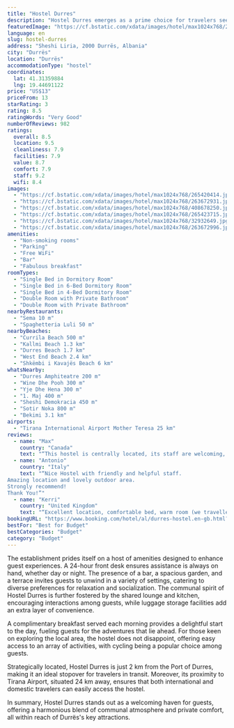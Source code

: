 ```yaml
---
title: "Hostel Durres"
description: "Hostel Durres emerges as a prime choice for travelers seeking a blend of comfort and convenience, situated just a stone's throw away from the vibrant shores of Durrës and a mere 150 meters from the historic Durres Amphitheatre."
featuredImage: "https://cf.bstatic.com/xdata/images/hotel/max1024x768/265420414.jpg?k=e1b85a11718e0bb82d964a6dbf2e1bde2d7dcf1b34f647e6495da2e92d86d719&o=&hp=1"
language: en
slug: hostel-durres
address: "Sheshi Liria, 2000 Durrës, Albania"
city: "Durrës"
location: "Durrës"
accommodationType: "hostel"
coordinates:
  lat: 41.31359884
  lng: 19.44691122
price: "US$13"
priceFrom: 13
starRating: 3
rating: 8.5
ratingWords: "Very Good"
numberOfReviews: 982
ratings:
  overall: 8.5
  location: 9.5
  cleanliness: 7.9
  facilities: 7.9
  value: 8.7
  comfort: 7.9
  staff: 9.2
  wifi: 8.4
images:
  - "https://cf.bstatic.com/xdata/images/hotel/max1024x768/265420414.jpg?k=e1b85a11718e0bb82d964a6dbf2e1bde2d7dcf1b34f647e6495da2e92d86d719&o=&hp=1"
  - "https://cf.bstatic.com/xdata/images/hotel/max1024x768/263672931.jpg?k=2a7b6e431e4e78d9201d969a623b16629d1302ca298794d14991c310af9d3696&o=&hp=1"
  - "https://cf.bstatic.com/xdata/images/hotel/max1024x768/408678250.jpg?k=61f5b248b5ed53299450be7698004f438e29dede017da18351dc53c9d011ae3d&o=&hp=1"
  - "https://cf.bstatic.com/xdata/images/hotel/max1024x768/265423715.jpg?k=2ff9f1832d3a628c8edc42d261ec8328045f478ac0acc4e59d1f10b62369d562&o=&hp=1"
  - "https://cf.bstatic.com/xdata/images/hotel/max1024x768/32932649.jpg?k=8ed314c1814e6f15647657b2f4088cc2cbbe7cc9b3257b3b757df1d3d3dc8281&o=&hp=1"
  - "https://cf.bstatic.com/xdata/images/hotel/max1024x768/263672996.jpg?k=4f3fcf333f78cdadd7eaea957f0cf3bb5c7aeda93036748815827dedf20f264f&o=&hp=1"
amenities:
  - "Non-smoking rooms"
  - "Parking"
  - "Free WiFi"
  - "Bar"
  - "Fabulous breakfast"
roomTypes:
  - "Single Bed in Dormitory Room"
  - "Single Bed in 6-Bed Dormitory Room"
  - "Single Bed in 4-Bed Dormitory Room"
  - "Double Room with Private Bathroom"
  - "Double Room with Private Bathroom"
nearbyRestaurants:
  - "Sema 10 m"
  - "Spaghetteria Luli 50 m"
nearbyBeaches:
  - "Currila Beach 500 m"
  - "Kallmi Beach 1.3 km"
  - "Durres Beach 1.7 km"
  - "West End Beach 2.4 km"
  - "Shkëmbi i Kavajës Beach 6 km"
whatsNearby:
  - "Durres Amphiteatre 200 m"
  - "Wine Dhe Pooh 300 m"
  - "Yje Dhe Hena 300 m"
  - "1. Maj 400 m"
  - "Sheshi Demokracia 450 m"
  - "Sotir Noka 800 m"
  - "Bekimi 3.1 km"
airports:
  - "Tirana International Airport Mother Teresa 25 km"
reviews:
  - name: "Max"
    country: "Canada"
    text: "“This hostel is centrally located, its staff are welcoming, and it has great common spaces, including a full kitchen. I cannot comment on the dorm rooms, as I booked a private room, which was very comfortable.”"
  - name: "Antonio"
    country: "Italy"
    text: "“Nice Hostel with friendly and helpful staff.
Amazing location and lovely outdoor area.
Strongly recommend!
Thank You!”"
  - name: "Kerri"
    country: "United Kingdom"
    text: "“Excellent location, comfortable bed, warm room (we travelled in November) and friendly welcome. Recommended.”"
bookingURL: "https://www.booking.com/hotel/al/durres-hostel.en-gb.html?aid=8035640"
bestFor: "Best for Budget"
bestCategories: "Budget"
category: "Budget"
---
```


The establishment prides itself on a host of amenities designed to enhance guest experiences. A 24-hour front desk ensures assistance is always on hand, whether day or night. The presence of a bar, a spacious garden, and a terrace invites guests to unwind in a variety of settings, catering to diverse preferences for relaxation and socialization. The communal spirit of Hostel Durres is further fostered by the shared lounge and kitchen, encouraging interactions among guests, while luggage storage facilities add an extra layer of convenience.

A complimentary breakfast served each morning provides a delightful start to the day, fueling guests for the adventures that lie ahead. For those keen on exploring the local area, the hostel does not disappoint, offering easy access to an array of activities, with cycling being a popular choice among guests.

Strategically located, Hostel Durres is just 2 km from the Port of Durres, making it an ideal stopover for travelers in transit. Moreover, its proximity to Tirana Airport, situated 24 km away, ensures that both international and domestic travelers can easily access the hostel.

In summary, Hostel Durres stands out as a welcoming haven for guests, offering a harmonious blend of communal atmosphere and private comfort, all within reach of Durrës's key attractions.